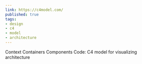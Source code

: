 ```yaml
---
link: https://c4model.com/
published: true
tags:
- design
- c4
- model
- architecture
---
```


Context Containers Components Code: C4 model for visualizing architecture

